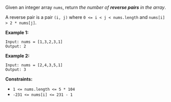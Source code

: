 Given an integer array `nums`, return _the number of **reverse pairs** in the
array_.

A reverse pair is a pair `(i, j)` where `0 <= i < j < nums.length` and
`nums[i] > 2 * nums[j]`.



**Example 1:**

    
    
    Input: nums = [1,3,2,3,1]
    Output: 2
    

**Example 2:**

    
    
    Input: nums = [2,4,3,5,1]
    Output: 3
    



**Constraints:**

  * `1 <= nums.length <= 5 * 104`
  * `-231 <= nums[i] <= 231 - 1`

